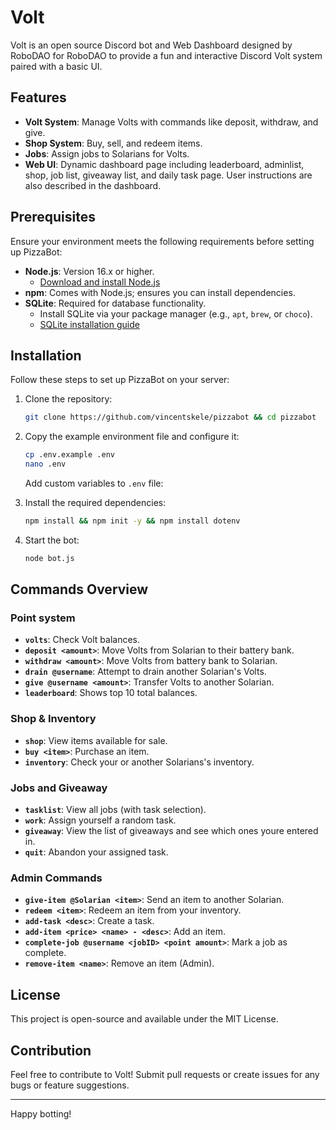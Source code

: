 # Volt

Volt is an open source Discord bot and Web Dashboard designed by RoboDAO for RoboDAO to provide a fun and interactive Discord Volt system paired with a basic UI.

## Features
- **Volt System**: Manage Volts with commands like deposit, withdraw, and give.
- **Shop System**: Buy, sell, and redeem items.
- **Jobs**: Assign jobs to Solarians for Volts.
- **Web UI**: Dynamic dashboard page including leaderboard, adminlist, shop, job list, giveaway list, and daily task page. User instructions are also described in the dashboard.

## Prerequisites
Ensure your environment meets the following requirements before setting up PizzaBot:

- **Node.js**: Version 16.x or higher.
  - [Download and install Node.js](https://nodejs.org/)
- **npm**: Comes with Node.js; ensures you can install dependencies.
- **SQLite**: Required for database functionality.
  - Install SQLite via your package manager (e.g., `apt`, `brew`, or `choco`).
  - [SQLite installation guide](https://www.sqlite.org/download.html)

## Installation
Follow these steps to set up PizzaBot on your server:

1. Clone the repository:
   ```bash
   git clone https://github.com/vincentskele/pizzabot && cd pizzabot
   ```

2. Copy the example environment file and configure it:
   ```bash
   cp .env.example .env
   nano .env
   ```
   Add custom variables to `.env` file:


3. Install the required dependencies:
   ```bash
   npm install && npm init -y && npm install dotenv
   ``` 
   
4. Start the bot:
   ```bash
   node bot.js
   ```

## Commands Overview

### Point system
- **`volts`**: Check Volt balances.
- **`deposit <amount>`**: Move Volts from Solarian to their battery bank.
- **`withdraw <amount>`**: Move Volts from battery bank to Solarian.
- **`drain @username`**: Attempt to drain another Solarian's Volts.
- **`give @username <amount>`**: Transfer Volts to another Solarian.
- **`leaderboard`**: Shows top 10 total balances.

### Shop & Inventory
- **`shop`**: View items available for sale.
- **`buy <item>`**: Purchase an item.
- **`inventory`**: Check your or another Solarians's inventory.


### Jobs and Giveaway
- **`tasklist`**: View all jobs (with task selection).
- **`work`**: Assign yourself a random task.
- **`giveaway`**: View the list of giveaways and see which ones youre entered in.
- **`quit`**: Abandon your assigned task. 

### Admin Commands
- **`give-item @Solarian <item>`**: Send an item to another Solarian.
- **`redeem <item>`**: Redeem an item from your inventory.
- **`add-task <desc>`**: Create a task.
- **`add-item <price> <name> - <desc>`**: Add an item.
- **`complete-job @username <jobID> <point amount>`**: Mark a job as complete.
- **`remove-item <name>`**: Remove an item (Admin).

## License
This project is open-source and available under the MIT License.

## Contribution
Feel free to contribute to Volt! Submit pull requests or create issues for any bugs or feature suggestions.

---
Happy botting!

